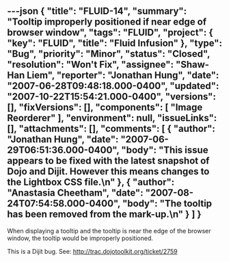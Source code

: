 ---json
{
  "title": "FLUID-14",
  "summary": "Tooltip improperly positioned if near edge of browser window",
  "tags": "FLUID",
  "project": {
    "key": "FLUID",
    "title": "Fluid Infusion"
  },
  "type": "Bug",
  "priority": "Minor",
  "status": "Closed",
  "resolution": "Won't Fix",
  "assignee": "Shaw-Han Liem",
  "reporter": "Jonathan Hung",
  "date": "2007-06-28T09:48:18.000-0400",
  "updated": "2007-10-22T15:54:21.000-0400",
  "versions": [],
  "fixVersions": [],
  "components": [
    "Image Reorderer"
  ],
  "environment": null,
  "issueLinks": [],
  "attachments": [],
  "comments": [
    {
      "author": "Jonathan Hung",
      "date": "2007-06-29T06:51:36.000-0400",
      "body": "This issue appears to be fixed with the latest snapshot of Dojo and Dijit. However this means changes to the Lightbox CSS file.\n"
    },
    {
      "author": "Anastasia Cheetham",
      "date": "2007-08-24T07:54:58.000-0400",
      "body": "The tooltip has been removed from the mark-up.\n"
    }
  ]
}
---
When displaying a tooltip and the tooltip is near the edge of the browser window, the tooltip would be improperly positioned.

This is a Dijit bug. See: <http://trac.dojotoolkit.org/ticket/2759>

        